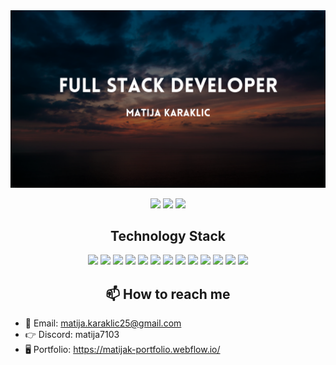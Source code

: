 
<img src="https://github.com/MatijaKaraklic/MatijaKaraklic/blob/main/image/header.png" />

<p align="center">
 
 <img src="https://badges.pufler.dev/years/MatijaKaraklic"/>
 <img src="https://badges.pufler.dev/repos/MatijaKaraklic"/>
 <img src="https://badges.pufler.dev/commits/yearly/MatijaKaraklic"/>

</p>

<h2 align="center">Technology Stack</h2>

<p align="center">
<img src="https://img.shields.io/badge/C-00599C?style=flat-square&logo=c&logoColor=white"/>
<img src="https://img.shields.io/badge/-C++-00599C?style=flat-square&logo=c"/>
<img src="https://img.shields.io/badge/-java-E34A86?style=flat-square&logo=java"/>
<img src="https://img.shields.io/badge/-HTML5-E34F26?style=flat-square&logo=html5&logoColor=white"/>
<img src="https://img.shields.io/badge/-CSS3-1572B6?style=flat-square&logo=css3"/>
<img src="https://img.shields.io/badge/-Bootstrap-563D7C?style=flat-square&logo=bootstrap"/>
<img src="https://img.shields.io/badge/-JavaScript-black?style=flat-square&logo=javascript"/>
<img src="https://img.shields.io/badge/-Nodejs-black?style=flat-square&logo=Node.js"/>
<img src="https://img.shields.io/badge/-React-black?style=flat-square&logo=react"/>
<img src="https://img.shields.io/badge/-MongoDB-black?style=flat-square&logo=mongodb"/>
<img src="https://img.shields.io/badge/-MySQL-black?style=flat-square&logo=mysql"/>
<img src="https://img.shields.io/badge/-Git-black?style=flat-square&logo=git"/>
<img src="https://img.shields.io/badge/-GitHub-black?style=flat-square&logo=github"/>
</p>

<h2 align="center">📫 How to reach me</h2>

- 📩 Email: matija.karaklic25@gmail.com
- 👉 Discord: matija7103
- 🖥️ Portfolio: https://matijak-portfolio.webflow.io/
